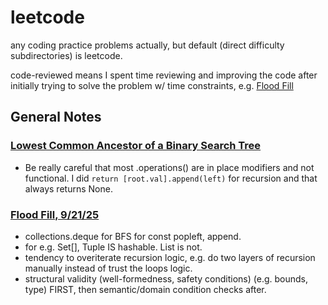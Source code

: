 # leetcode
any coding practice problems actually, but default (direct difficulty subdirectories) is leetcode.

code-reviewed means I spent time reviewing and improving the code after initially trying to solve the problem w/ time constraints, e.g. [Flood Fill](https://github.com/momothain/leetcode/blob/bf5a4ac2258e09c504a582ee8a644b86d66682d8/code-reviewed/EASY_733_flood_fill.py)

## General Notes

### [Lowest Common Ancestor of a Binary Search Tree](https://github.com/momothain/leetcode/blob/main/code-reviewed/MED_235_lca_bst.py)
- Be really careful that most .operations() are in place modifiers and not functional. I did `return [root.val].append(left)` for recursion and that always returns None.

### [Flood Fill, 9/21/25](https://github.com/momothain/leetcode/blob/bf5a4ac2258e09c504a582ee8a644b86d66682d8/code-reviewed/EASY_733_flood_fill.py)
- collections.deque for BFS for const popleft, append.
- for e.g. Set[], Tuple IS hashable. List is not.
- tendency to overiterate recursion logic, e.g. do two layers of recursion manually instead of trust the loops logic.
- structural validity (well-formedness, safety conditions) (e.g. bounds, type) FIRST, then semantic/domain condition checks after.

